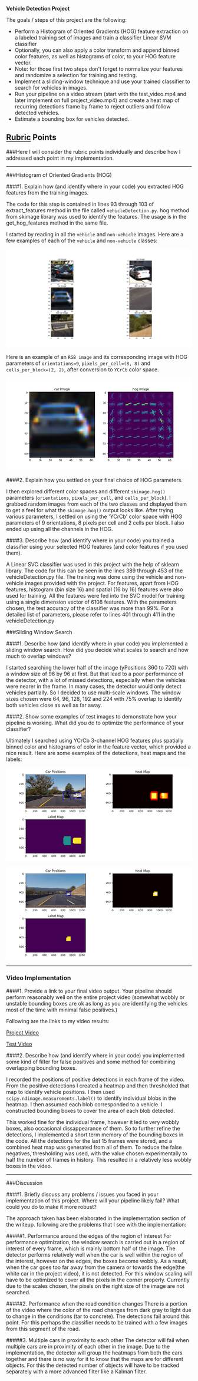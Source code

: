 **Vehicle Detection Project**

The goals / steps of this project are the following:

* Perform a Histogram of Oriented Gradients (HOG) feature extraction on a labeled training set of images and train a classifier Linear SVM classifier
* Optionally, you can also apply a color transform and append binned color features, as well as histograms of color, to your HOG feature vector. 
* Note: for those first two steps don't forget to normalize your features and randomize a selection for training and testing.
* Implement a sliding-window technique and use your trained classifier to search for vehicles in images.
* Run your pipeline on a video stream (start with the test_video.mp4 and later implement on full project_video.mp4) and create a heat map of recurring detections frame by frame to reject outliers and follow detected vehicles.
* Estimate a bounding box for vehicles detected.

[//]: # (Image References)
[image1]: ./output_images/sampleImages.png
[image2]: ./output_images/hog_image1.png
[image3]: ./output_images/detectionsample1.png
[image4]: ./output_images/detectionsample2.png
[image5]: ./examples/bboxes_and_heat.png
[image6]: ./examples/labels_map.png
[image7]: ./examples/output_bboxes.png
[video1]: ./output_images/project_video_out8.mp4
[video2]: ./output_images/test_video_out8.mp4

## [Rubric](https://review.udacity.com/#!/rubrics/513/view) Points

###Here I will consider the rubric points individually and describe how I addressed each point in my implementation.  

---

###Histogram of Oriented Gradients (HOG)

####1. Explain how (and identify where in your code) you extracted HOG features from the training images.

The code for this step is contained in lines 93 through 103 of extract_features method in the file called `vehicleDetection.py`. hog method from skimage library was used to identify the features. The usage is in the get_hog_features method in the same file.    

I started by reading in all the `vehicle` and `non-vehicle` images.  Here are a few examples of each of the `vehicle` and `non-vehicle` classes:

![alt text][image1]

Here is an example of an `RGB image` and its corresponding image with HOG parameters of `orientations=9`, `pixels_per_cell=(8, 8)` and `cells_per_block=(2, 2)`, after conversion to `YCrCb` color space.

![alt text][image2]

####2. Explain how you settled on your final choice of HOG parameters.

I then explored different color spaces and different `skimage.hog()` parameters (`orientations`, `pixels_per_cell`, and `cells_per_block`).  I grabbed random images from each of the two classes and displayed them to get a feel for what the `skimage.hog()` output looks like. After trying various parameters, I settled on using the 'YCrCb' color space with HOG parameters of 9 orientations, 8 pixels per cell and 2 cells per block. I also ended up using all the channels in the HOG.


####3. Describe how (and identify where in your code) you trained a classifier using your selected HOG features (and color features if you used them).

A Linear SVC classifier was used in this project with the help of sklearn library. The code for this can be seen in the lines 389 through 453 of the vehicleDetection.py file. The training was done using the vehicle and non-vehicle images provided with the project. For features, apart from HOG features, histogram (bin size 16) and spatial (16 by 16) features were also used for training. All the features were fed into the SVC model for training using a single dimension vector of 6108 features. With the parameters chosen, the test accuracy of the classifier was more than 99%. For a detailed list of parameters, please refer to lines 401 through 411 in the vehicleDetection.py

###Sliding Window Search

####1. Describe how (and identify where in your code) you implemented a sliding window search.  How did you decide what scales to search and how much to overlap windows?

I started searching the lower half of the image (yPositions 360 to 720) with a window size of 96 by 96 at first. But that lead to a poor performance of the detector, with a lot of missed detections, especially when the vehicles were nearer in the frame. In many cases, the detector would only detect vehicles partially. So I decided to use multi-scale windows. The window sizes chosen were 64, 96, 128, 192 and 224 with 75% overlap to identify both vehicles close as well as far away.

####2. Show some examples of test images to demonstrate how your pipeline is working.  What did you do to optimize the performance of your classifier?

Ultimately I searched using YCrCb 3-channel HOG features plus spatially binned color and histograms of color in the feature vector, which provided a nice result.  Here are some examples of the detections, heat maps and the labels:

![alt text][image3]

![alt text][image4]

---

### Video Implementation

####1. Provide a link to your final video output.  Your pipeline should perform reasonably well on the entire project video (somewhat wobbly or unstable bounding boxes are ok as long as you are identifying the vehicles most of the time with minimal false positives.)

Following are the links to my video results:

[Project Video][video1]

[Test Video][video2]


####2. Describe how (and identify where in your code) you implemented some kind of filter for false positives and some method for combining overlapping bounding boxes.

I recorded the positions of positive detections in each frame of the video.  From the positive detections I created a heatmap and then thresholded that map to identify vehicle positions.  I then used `scipy.ndimage.measurements.label()` to identify individual blobs in the heatmap.  I then assumed each blob corresponded to a vehicle.  I constructed bounding boxes to cover the area of each blob detected.  

This worked fine for the individual frame, however it led to very wobbly boxes, also occasional dissappearance of them. So to further refine the detections, I implemented a short term memory of the bounding boxes in the code. All the detections for the last 15 frames were stored, and a combined heat map was generated from all of them. To reduce the false negatives, thresholding was used, with the value chosen experimentally to half the number of frames in history. This resulted in a relatively less wobbly boxes in the video.
  
---

###Discussion

####1. Briefly discuss any problems / issues you faced in your implementation of this project.  Where will your pipeline likely fail?  What could you do to make it more robust?

The approach taken has been elaborated in the implementation section of the writeup. following are the problems that I see with the implementation:


#####1. Performance around the edges of the region of interest
For performance optimization, the window search is carried out in a region of interest of every frame, which is mainly bottom half of the image. The detector performs relatively well when the car is well within the region of the interest, however on the edges, the boxes become wobbly. As a result, when the car goes too far away from the camera or towards the edge(the white car in the project video), it is not detected. For this window scaling will have to be optimized to cover all the pixels in the corner properly. Currently due to the scales chosen, the pixels on the right size of the image are not searched. 

#####2. Performance when the road condition changes
There is a portion of the video where the color of the road changes from dark gray to light due to change in the conditions (tar to concrete). The detections fail around this point. For this perhaps the classifier needs to be trained with a few images from this segment of the road.

#####3. Multiple cars in proximity to each other
The detector will fail when multiple cars are in proximity of each other in the image. Due to the implementation, the detector will group the heatmaps from both the cars together and there is no way for it to know that the maps are for different objects. For this the detected number of objects will have to be tracked separately with a more advanced filter like a Kalman filter.


   

